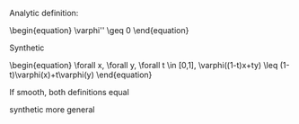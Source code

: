 Analytic definition:

\begin{equation}
\varphi'' \geq 0
\end{equation}

Synthetic

\begin{equation}
\forall x, \forall y, \forall t \in [0,1], \varphi((1-t)x+ty) \leq (1-t)\varphi(x)+t\varphi(y)
\end{equation}

If smooth, both definitions equal

synthetic more general